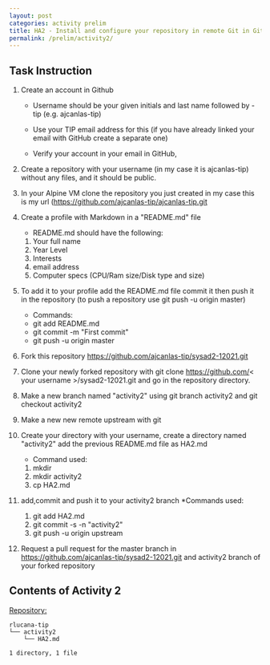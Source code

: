 ```yaml
---
layout: post
categories: activity prelim
title: HA2 - Install and configure your repository in remote Git in GitHub
permalink: /prelim/activity2/
---
```

## Task Instruction

1. Create an account in Github

    * Username should be your given initials and last name followed by -tip (e.g.  ajcanlas-tip)

    * Use your TIP email address for this (if you have already linked your email with GitHub create a separate one)

    * Verify your account in your email in GitHub,
2. Create a repository with your username (in my case it is ajcanlas-tip) without any files, and it should be public.
3. In your Alpine VM clone the repository you just created in my case this is my url (https://github.com/ajcanlas-tip/ajcanlas-tip.git
4. Create a profile with Markdown in a "README.md" file

    * README.md should have the following:
    1. Your full name
    2. Year Level
    3. Interests
    4. email address
    5. Computer specs (CPU/Ram size/Disk type and size)
5. To add it to your profile add the README.md file commit it then push it in the repository (to push a repository use git push -u origin master)
    * Commands:
    * git add README.md
    * git commit -m "First commit"
    * git push -u origin master
6. Fork this repository https://github.com/ajcanlas-tip/sysad2-12021.git
7. Clone your newly forked repository with git clone https://github.com/< your username >/sysad2-12021.git and go in the repository directory.
8. Make a new branch named "activity2" using git branch activity2 and git checkout activity2
9. Make a new new remote upstream with git 
10. Create your directory with your username, create a directory named "activity2" add the previous README.md file as HA2.md
    * Command used:
    1. mkdir <your username>
    2. mkdir activity2
    3. cp <path of your README.md file> HA2.md
11. add,commit and push it to your activity2 branch
    *Commands used:
    1. git add HA2.md
    2. git commit -s -n "activity2"
    3. git push -u origin upstream
12. Request a pull request for the master branch in https://github.com/ajcanlas-tip/sysad2-12021.git and activity2 branch of your forked repository

## Contents of Activity 2

[Repository:](https://github.com/rlucana-tip/sysad2-12021/tree/activity2)

```
rlucana-tip
└── activity2
    └── HA2.md

1 directory, 1 file
```

